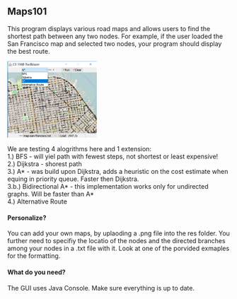 ## Maps101

This program displays various road maps and allows users to find the shortest path between any two nodes. For example, if the user loaded the San Francisco map and selected two nodes, your program should display the best route.<br/>

<img src="https://github.com/tory-lena/maps101/blob/master/SF_map.png" width="40%">

We are testing 4 alogrithms here and 1 extension:<br/>
1.) BFS - will yiel path with fewest steps, not shortest or least expensive!<br/>
2.) Dijkstra - shorest path <br/>
3.) A* - was build upon Dijkstra, adds a heuristic on the cost estimate when equing in priority queue. Faster then Dijkstra.<br/>
3.b.) Bidirectional A* - this implementation works only for undirected graphs. Will be faster than A*<br/>
4.) Alternative Route<br/>

#### Personalize?
You can add your own maps, by uplaoding a .png file into the res folder. You further need to specifiy the locatio of the nodes and the directed branches among your nodes in a .txt file with it. Look at one of the porvided exmaples for the formatting.

#### What do you need?
The GUI uses Java Console. Make sure everything is up to date.
